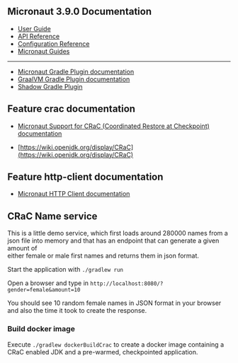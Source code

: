 ## Micronaut 3.9.0 Documentation

- [User Guide](https://docs.micronaut.io/3.9.0/guide/index.html)
- [API Reference](https://docs.micronaut.io/3.9.0/api/index.html)
- [Configuration Reference](https://docs.micronaut.io/3.9.0/guide/configurationreference.html)
- [Micronaut Guides](https://guides.micronaut.io/index.html)
---

- [Micronaut Gradle Plugin documentation](https://micronaut-projects.github.io/micronaut-gradle-plugin/latest/)
- [GraalVM Gradle Plugin documentation](https://graalvm.github.io/native-build-tools/latest/gradle-plugin.html)
- [Shadow Gradle Plugin](https://plugins.gradle.org/plugin/com.github.johnrengelman.shadow)
## Feature crac documentation

- [Micronaut Support for CRaC (Coordinated Restore at Checkpoint) documentation](https://micronaut-projects.github.io/micronaut-crac/latest/guide)

- [https://wiki.openjdk.org/display/CRaC](https://wiki.openjdk.org/display/CRaC)


## Feature http-client documentation

- [Micronaut HTTP Client documentation](https://docs.micronaut.io/latest/guide/index.html#httpClient)


## CRaC Name service
This is a little demo service, which first loads around 280000 names from a json
file into memory and that has an endpoint that can generate a given amount of  
either female or male first names and returns them in json format.

Start the application with 
```./gradlew run```

Open a browser and type in
```http://localhost:8080/?gender=female&amount=10```

You should see 10 random female names in JSON format in your browser and also the
time it took to create the response.

### Build docker image
Execute ```./gradlew dockerBuildCrac``` to create a docker image containing a CRaC
enabled JDK and a pre-warmed, checkpointed application.